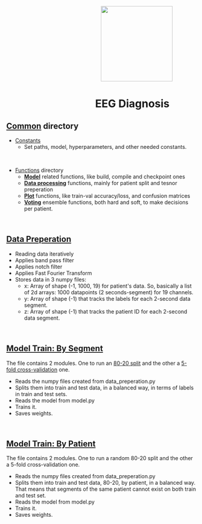 &emsp; &emsp; &emsp; &emsp; &emsp; &emsp; &emsp; &emsp; &emsp; &emsp; &emsp; &emsp; &emsp; &emsp; <img src="https://i.imgur.com/UwbMboU.png" width="190" height="200">

# &emsp;&emsp; &emsp; &emsp; &emsp; &emsp; &emsp; EEG Diagnosis

## <a href="https://github.com/ggkenios/eeg-diagnosis/tree/main/common">Common</a> directory <br>
* <a href="https://github.com/ggkenios/eeg-diagnosis/blob/main/common/constants.py">Constants</a> <br>
   - Set paths, model, hyperparameters, and other needed constants.
<br>

* <a href="https://github.com/ggkenios/eeg-diagnosis/blob/main/common/functions">Functions</a> directory<br>
   - <b><a href="https://github.com/ggkenios/eeg-diagnosis/blob/main/common/functions/model.py">Model</a></b> related functions, like build, compile and checkpoint ones
   - <b><a href="https://github.com/ggkenios/eeg-diagnosis/blob/main/common/functions/data_processing.py">Data processing</a></b> functions, mainly for patient split and tesnor preperation
   - <b><a href="https://github.com/ggkenios/eeg-diagnosis/blob/main/common/functions/plot.py">Plot</a></b> functions, like train-val accuracy/loss, and confusion matrices
   - <b><a href="https://github.com/ggkenios/eeg-diagnosis/blob/main/common/functions/voting.py">Voting</a></b> ensemble functions, both hard and soft, to make decisions per patient.
<br>
   
## <a href="https://github.com/ggkenios/eeg-diagnosis/blob/main/data_preprocessing.py">Data Preperation</a> <br>
   * Reading data iteratively <br>
   * Applies band pass filter <br>
   * Applies notch filter <br>
   * Applies Fast Fourier Transform <br>
   * Stores data in 3 numpy files: <br>
     - x: Array of shape (-1, 1000, 19) for patient's data. So, basically a list of 2d arrays: 1000 datapoints (2 seconds-segment) for 19 channels. <br>
     - y: Array of shape (-1) that tracks the labels for each 2-second data segment. <br>
     - z: Array of shape (-1) that tracks the patient ID for each 2-second data segment. <br>

<br>

## <a href="https://github.com/ggkenios/eeg-diagnosis/blob/main/split_by_segment">Model Train: By Segment</a> <br>
The file contains 2 modules. One to run an <a href="https://github.com/ggkenios/eeg-diagnosis/blob/main/split_by_segment/split_80_20.py">80-20 split</a> and the other a <a href="https://github.com/ggkenios/eeg-diagnosis/blob/main/split_by_segment/split_5_fold.py">5-fold cross-validation</a> one. <br>
   - Reads the numpy files created from data_preperation.py <br>
   - Splits them into train and test data, in a balanced way, in terms of labels in train and test sets. <br>
   - Reads the model from model.py <br>
   - Trains it. <br>
   - Saves weights. <br>

<br>

## <a href="https://github.com/ggkenios/eeg-diagnosis/blob/main/split_by_patient">Model Train: By Patient</a> <br>
The file contains 2 modules. One to run a random 80-20 split and the other a 5-fold cross-validation one. <br>
   - Reads the numpy files created from data_preperation.py <br>
   - Splits them into train and test data, 80-20, by patient, in a balanced way. That means that segments of the same patient cannot exist on both train and test set. <br>
   - Reads the model from model.py <br>
   - Trains it. <br>
   - Saves weights. <br>

<br>

